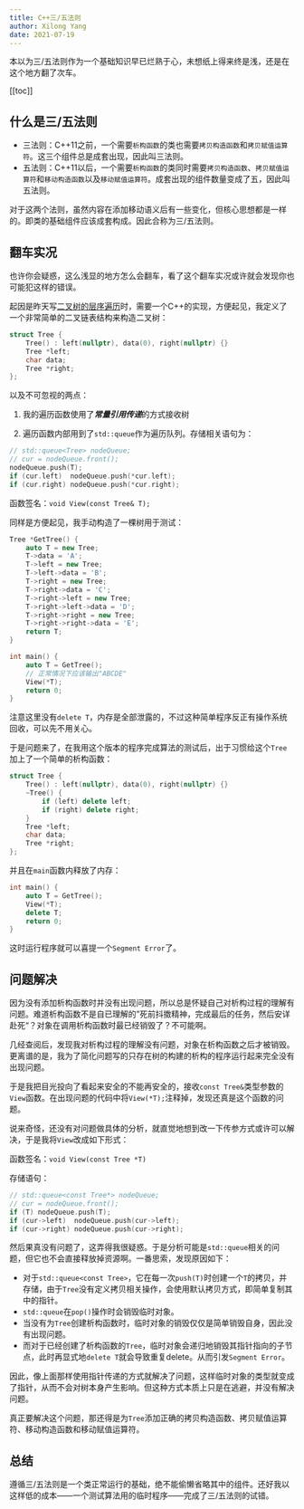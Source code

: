 ```yaml
---
title: C++三/五法则
author: Xilong Yang
date: 2021-07-19 
---
```


<div class="abstract">


本以为三/五法则作为一个基础知识早已烂熟于心，未想纸上得来终是浅，还是在这个地方翻了次车。

</div>

[[toc]]

## 什么是三/五法则

* 三法则：C++11之前，一个需要`析构函数`的类也需要`拷贝构造函数`和`拷贝赋值运算符`。这三个组件总是成套出现，因此叫三法则。
* 五法则：C++11以后，一个需要`析构函数`的类同时需要`拷贝构造函数`、`拷贝赋值运算符`和`移动构造函数`以及`移动赋值运算符`。成套出现的组件数量变成了五，因此叫五法则。

对于这两个法则，虽然内容在添加移动语义后有一些变化，但核心思想都是一样的。即类的基础组件应该成套构成。因此合称为三/五法则。

## 翻车实况

也许你会疑惑，这么浅显的地方怎么会翻车，看了这个翻车实况或许就会发现你也可能犯这样的错误。

起因是昨天写[二叉树的层序遍历](/posts/014_The_Level_Order_Iteration_of_Binary_Tree.html)时，需要一个C++的实现，方便起见，我定义了一个非常简单的二叉链表结构来构造二叉树：

```cpp
struct Tree {
    Tree() : left(nullptr), data(0), right(nullptr) {}
    Tree *left;
    char data;
    Tree *right;
};
```

以及不可忽视的两点：

1. 我的遍历函数使用了***常量引用传递***的方式接收树

2. 遍历函数内部用到了`std::queue`作为遍历队列。存储相关语句为：

```cpp
// std::queue<Tree> nodeQueue;
// cur = nodeQueue.front();
nodeQueue.push(T);
if (cur.left)  nodeQueue.push(*cur.left);
if (cur.right) nodeQueue.push(*cur.right);
```

函数签名：`void View(const Tree& T);`

同样是方便起见，我手动构造了一棵树用于测试：

```cpp
Tree *GetTree() {
    auto T = new Tree;
    T->data = 'A';
    T->left = new Tree;
    T->left->data = 'B';
    T->right = new Tree;
    T->right->data = 'C';
    T->right->left = new Tree;
    T->right->left->data = 'D';
    T->right->right = new Tree;
    T->right->right->data = 'E';
    return T;
}

int main() {
    auto T = GetTree();
    // 正常情况下应该输出"ABCDE"
    View(*T);
    return 0;
}
```

注意这里没有`delete T`，内存是全部泄露的，不过这种简单程序反正有操作系统回收，可以先不用关心。

于是问题来了，在我用这个版本的程序完成算法的测试后，出于习惯给这个`Tree`加上了一个简单的析构函数：

```cpp
struct Tree {
    Tree() : left(nullptr), data(0), right(nullptr) {}
    ~Tree() {
        if (left) delete left;
        if (right) delete right;
    }
    Tree *left;
    char data;
    Tree *right;
};
```

并且在`main`函数内释放了内存：

```cpp
int main() {
    auto T = GetTree();
    View(*T);
    delete T;
    return 0;
}
```

这时运行程序就可以喜提一个`Segment Error`了。

## 问题解决

因为没有添加析构函数时并没有出现问题，所以总是怀疑自己对析构过程的理解有问题。难道析构函数不是自已理解的”死前抖擞精神，完成最后的任务，然后安详赴死“？对象在调用析构函数时最已经销毁了？不可能啊。

几经查阅后，发现我对析构过程的理解没有问题，对象在析构函数之后才被销毁。更离谱的是，我为了简化问题写的只存在树的构建的析构的程序运行起来完全没有出现问题。

于是我把目光投向了看起来安全的不能再安全的，接收`const Tree&`类型参数的`View`函数。在出现问题的代码中将`View(*T);`注释掉，发现还真是这个函数的问题。

说来奇怪，还没有对问题做具体的分析，就直觉地想到改一下传参方式或许可以解决，于是我将`View`改成如下形式：

函数签名：`void View(const Tree *T)`

存储语句：

```cpp
// std::queue<const Tree*> nodeQueue;
// cur = nodeQueue.front();
if (T) nodeQueue.push(T);
if (cur->left)  nodeQueue.push(cur->left);
if (cur->right) nodeQueue.push(cur->right);
```

然后果真没有问题了，这弄得我很疑惑。于是分析可能是`std::queue`相关的问题，但它也不会直接释放掉资源啊。一番思索，发现原因如下：

* 对于`std::queue<const Tree>`，它在每一次`push(T)`时创建一个`T`的拷贝，并存储，由于`Tree`没有定义拷贝相关操作，会使用默认拷贝方式，即简单复制其中的指针。
* `std::queue`在`pop()`操作时会销毁临时对象。
* 当没有为`Tree`创建析构函数时，临时对象的销毁仅仅是简单销毁自身，因此没有出现问题。
* 而对于已经创建了析构函数的`Tree`，临时对象会递归地销毁其指针指向的子节点，此时再显式地`delete T`就会导致重复delete。从而引发`Segment Error`。

因此，像上面那样使用指针传递的方式就解决了问题，这样临时对象的类型就变成了指针，从而不会对树本身产生影响。但这种方式本质上只是在逃避，并没有解决问题。

真正要解决这个问题，那还得是为`Tree`添加正确的拷贝构造函数、拷贝赋值运算符、移动构造函数和移动赋值运算符。

## 总结

遵循三/五法则是一个类正常运行的基础，绝不能偷懒省略其中的组件。还好我以这样低的成本——一个测试算法用的临时程序——完成了三/五法则的试错。
